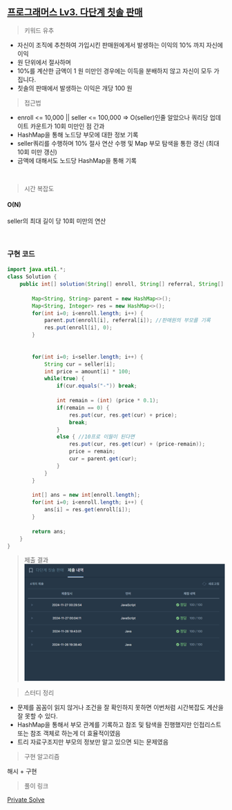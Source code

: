 ## [프로그래머스 Lv3. 다단계 칫솔 판매](https://school.programmers.co.kr/learn/courses/30/lessons/77486)

> 키워드 유추
- 자신이 조직에 추천하여 가입시킨 판매원에게서 발생하는 이익의 10% 까지 자신에 이익
- 원 단위에서 절사하며
- 10%를 계산한 금액이 1 원 미만인 경우에는 이득을 분배하지 않고 자신이 모두 가집니다.
- 칫솔의 판매에서 발생하는 이익은 개당 100 원

> 접근법
- enroll <= 10,000 || seller <= 100,000 => O(seller)인줄 알았으나 쿼리당 업데이트 카운트가 10회 미만인 점 간과
- HashMap을 통해 노드당 부모에 대한 정보 기록
- seller쿼리를 수행하며 10% 절사 연산 수행 및 Map 부모 탐색을 통한 갱신 (최대 10회 미만 갱신)
- 금액에 대해서도 노드당 HashMap을 통해 기록

<br/>

> 시간 복잡도

#### O(N)

seller의 최대 길이 당 10회 미만의 연산

<br/>

### 구현 코드

```java
import java.util.*;
class Solution {
    public int[] solution(String[] enroll, String[] referral, String[] seller, int[] amount) {
        
        Map<String, String> parent = new HashMap<>();
        Map<String, Integer> res = new HashMap<>();
        for(int i=0; i<enroll.length; i++) {
            parent.put(enroll[i], referral[i]); //판매원의 부모를 기록
            res.put(enroll[i], 0);
        }
        
    
        for(int i=0; i<seller.length; i++) {
            String cur = seller[i];
            int price = amount[i] * 100;
            while(true) {
                if(cur.equals("-")) break;
                
                int remain = (int) (price * 0.1);
                if(remain == 0) {
                    res.put(cur, res.get(cur) + price);
                    break;
                }
                else { //10프로 이월이 된다면
                    res.put(cur, res.get(cur) + (price-remain));
                    price = remain;
                    cur = parent.get(cur);
                }
            }
        }
        
        int[] ans = new int[enroll.length];
        for(int i=0; i<enroll.length; i++) {
            ans[i] = res.get(enroll[i]);
        }
        
        return ans;
    }
}
```

> 제출 결과
![제출결과](./result.png)
> 

> 스터디 정리
- 문제를 꼼꼼이 읽지 않거나 조건을 잘 확인하지 못하면 이번처럼 시간복잡도 계산을 잘 못할 수 있다.
- HashMap을 통해서 부모 관계를 기록하고 참조 및 탐색을 진행했지만 인접리스트 또는 참조 객체로 하는게 더 효율적이였음
- 트리 자료구조지만 부모의 정보만 알고 있으면 되는 문제였음


> 구현 알고리즘
<p> 해시 + 구현 </p>

> 풀이 링크

[Private Solve](https://github.com/The-Four-Error-Pickers/Algorithm-Study/tree/main/Private%20Solve/77486.%20%EB%8B%A4%EB%8B%A8%EA%B3%84%20%EC%B9%AB%EC%86%94%20%ED%8C%90%EB%A7%A4/Be-HinD(Ryo))
